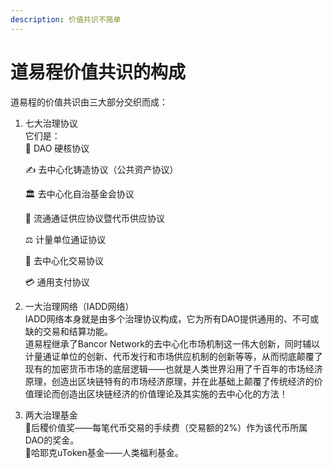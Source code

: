 ```yaml
---
description: 价值共识不简单
---
```


# 道易程价值共识的构成

道易程的价值共识由三大部分交织而成：

1.  七大治理协议\
    它们是：\
    📑 DAO 硬核协议

    ✍️ 去中心化铸造协议（公共资产协议）

    🏛️ 去中心化自治基金会协议

    🔀 流通通证供应协议暨代币供应协议

    ⚖️ 计量单位通证协议

    💱 去中心化交易协议

    💳 通用支付协议
2. 一大治理网络（IADD网络）\
   IADD网络本身就是由多个治理协议构成，它为所有DAO提供通用的、不可或缺的交易和结算功能。\
   道易程继承了Bancor Network的去中心化市场机制这一伟大创新，同时辅以计量通证单位的创新、代币发行和市场供应机制的创新等等，从而彻底颠覆了现有的加密货币市场的底层逻辑——也就是人类世界沿用了千百年的市场经济原理，创造出区块链特有的市场经济原理，并在此基础上颠覆了传统经济的价值理论而创造出区块链经济的价值理论及其实施的去中心化的方法！
3. 两大治理基金\
   🌹后稷价值奖——每笔代币交易的手续费（交易额的2%）作为该代币所属DAO的奖金。\
   💖哈耶克uToken基金——人类福利基金。
